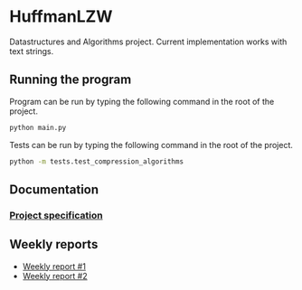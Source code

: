 # HuffmanLZW

Datastructures and Algorithms project. Current implementation works with text strings.

## Running the program

Program can be run by typing the following command in the root of the project.
```bash
python main.py
```

Tests can be run by typing the following command in the root of the project.
```bash
python -m tests.test_compression_algorithms
```

## Documentation

### [Project specification](documentation/specification.md)

## Weekly reports

* [Weekly report #1](documentation/week_1_report.md)
* [Weekly report #2](documentation/week_2_report.md)
